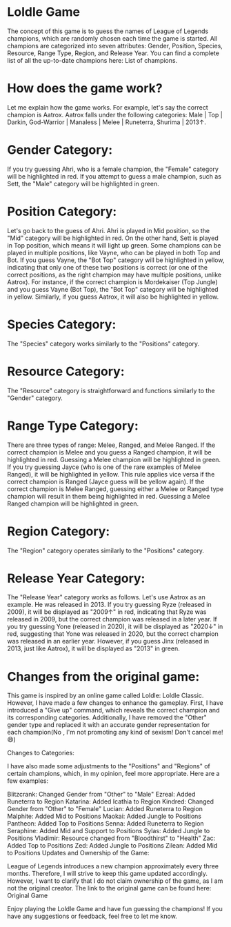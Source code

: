 # Loldle Game

The concept of this game is to guess the names of League of Legends champions, which are randomly chosen each time the game is started. All champions are categorized into seven attributes: Gender, Position, Species, Resource, Range Type, Region, and Release Year. You can find a complete list of all the up-to-date champions here: List of champions.

# How does the game work?

Let me explain how the game works. For example, let's say the correct champion is Aatrox. Aatrox falls under the following categories: Male | Top | Darkin, God-Warrior | Manaless | Melee | Runeterra, Shurima | 2013↑.

# Gender Category:

If you try guessing Ahri, who is a female champion, the "Female" category will be highlighted in red. If you attempt to guess a male champion, such as Sett, the "Male" category will be highlighted in green.

# Position Category:

Let's go back to the guess of Ahri. Ahri is played in Mid position, so the "Mid" category will be highlighted in red. On the other hand, 
Sett is played in Top position, which means it will light up green. Some champions can be played in multiple positions, like Vayne, who can be played in both Top and Bot. 
If you guess Vayne, the "Bot Top" category will be highlighted in yellow, indicating that only one of these two positions is correct 
(or one of the correct positions, as the right champion may have multiple positions, unlike Aatrox). 
For instance, if the correct champion is Mordekaiser (Top Jungle) and you guess Vayne (Bot Top), the "Bot Top" category will be highlighted in yellow. 
Similarly, if you guess Aatrox, it will also be highlighted in yellow.

# Species Category:

The "Species" category works similarly to the "Positions" category.

# Resource Category:

The "Resource" category is straightforward and functions similarly to the "Gender" category.

# Range Type Category:

There are three types of range: Melee, Ranged, and Melee Ranged. If the correct champion is Melee and you guess a Ranged champion, it will be highlighted in red. Guessing a Melee champion will be highlighted in green. If you try guessing Jayce (who is one of the rare examples of Melee Ranged), it will be highlighted in yellow. This rule applies vice versa if the correct champion is Ranged (Jayce guess will be yellow again). If the correct champion is Melee Ranged, guessing either a Melee or Ranged type champion will result in them being highlighted in red. Guessing a Melee Ranged champion will be highlighted in green.

# Region Category:

The "Region" category operates similarly to the "Positions" category.

# Release Year Category:

The "Release Year" category works as follows. Let's use Aatrox as an example. He was released in 2013. If you try guessing Ryze (released in 2009), it will be displayed as "2009↑" in red, indicating that Ryze was released in 2009, but the correct champion was released in a later year. If you try guessing Yone (released in 2020), it will be displayed as "2020↓" in red, suggesting that Yone was released in 2020, but the correct champion was released in an earlier year. However, if you guess Jinx (released in 2013, just like Aatrox), it will be displayed as "2013" in green.

# Changes from the original game:

This game is inspired by an online game called Loldle: Loldle Classic. However, I have made a few changes to enhance the gameplay. First, I have introduced a "Give up" command, which reveals the correct champion and its corresponding categories. Additionally, I have removed the "Other" gender type and replaced it with an accurate gender representation for each champion(No , I'm not promoting any kind of sexism! Don't cancel me! 😄)

Changes to Categories:

I have also made some adjustments to the "Positions" and "Regions" of certain champions, which, in my opinion, feel more appropriate. Here are a few examples:

Blitzcrank: Changed Gender from "Other" to "Male"
Ezreal: Added Runeterra to Region
Katarina: Added Icathia to Region
Kindred: Changed Gender from "Other" to "Female"
Lucian: Added Runeterra to Region
Malphite: Added Mid to Positions
Maokai: Added Jungle to Positions
Pantheon: Added Top to Positions
Senna: Added Runeterra to Region
Seraphine: Added Mid and Support to Positions
Sylas: Added Jungle to Positions
Vladimir: Resource changed from "Bloodthirst" to "Health"
Zac: Added Top to Positions
Zed: Added Jungle to Positions
Zilean: Added Mid to Positions
Updates and Ownership of the Game:

League of Legends introduces a new champion approximately every three months. Therefore, I will strive to keep this game updated accordingly. However, I want to clarify that I do not claim ownership of the game, as I am not the original creator. The link to the original game can be found here: Original Game

Enjoy playing the Loldle Game and have fun guessing the champions! If you have any suggestions or feedback, feel free to let me know.
